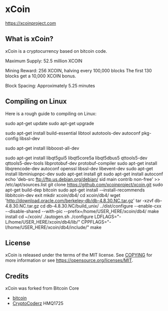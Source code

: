 xCoin
=====

https://xcoinproject.com

What is xCoin?
--------------

xCoin is a cryptocurrency based on bitcoin code. 

Maximum Supply:
52.5 million XCOIN

Mining Reward:
256 XCOIN, halving every 100,000 blocks
The first 130 blocks get a 10,000 XCOIN bonus.

Block Spacing:
Approximately 5.25 minutes

Compiling on Linux
-------------------

Here is a rough guide to compiling on Linux:

sudo apt-get update
sudo apt-get upgrade

sudo apt-get install build-essential libtool autotools-dev autoconf pkg-config libssl-dev

sudo apt-get install libboost-all-dev

sudo apt-get install libqt5gui5 libqt5core5a libqt5dbus5 qttools5-dev qttools5-dev-tools libprotobuf-dev protobuf-compiler
sudo apt-get install libqrencode-dev autoconf openssl libssl-dev libevent-dev
sudo apt-get install libminiupnpc-dev
sudo apt-get install git
sudo apt-get install autoconf
echo 'deb-src ftp://ftp.us.debian.org/debian/ sid main contrib non-free' >> /etc/apt/sources.list
git clone https://github.com/xcoinproject/xcoin.git
sudo apt-get build-dep bitcoin
sudo apt-get install -–install-recommends libbitcoin-dev
exit
mkdir xcoin/db4/
cd xcoin/db4/
wget 'http://download.oracle.com/berkeley-db/db-4.8.30.NC.tar.gz'
tar -xzvf db-4.8.30.NC.tar.gz
cd db-4.8.30.NC/build_unix/
../dist/configure --enable-cxx --disable-shared --with-pic --prefix=/home/USER_HERE/xcoin/db4/
make install
cd ~/xcoin/
./autogen.sh
./configure LDFLAGS="-L/home/USER_HERE/xcoin/db4/lib/" CPPFLAGS="-I/home/USER_HERE/xcoin/db4/include/"
make

License
-------

xCoin is released under the terms of the MIT license. See [COPYING](COPYING) for more
information or see https://opensource.org/licenses/MIT.

Credits
-------

xCoin was forked from Bitcoin Core
* [bitcoin](https://github.com/bitcoin/bitcoin)
* [CryptoCoderz](https://github.com/CryptoCoderz/Espers.git) HMQ1725
